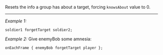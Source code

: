 Resets the info a group has about a target, forcing `knowsAbout` value to 0.


---
*Example 1:*
```sqf
soldier1 forgetTarget soldier2;
```

*Example 2:*
Give enemyBob some amnesia:

```sqf
onEachFrame { enemyBob forgetTarget player };
```